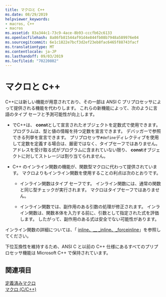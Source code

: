 ```yaml
---
title: マクロと C++
ms.date: 08/29/2019
helpviewer_keywords:
- macros, C++
- macros
ms.assetid: 83a344c1-73c9-4ace-8b93-cccfb62c6133
ms.openlocfilehash: 8a86fb81544af91d4e844fb08b7948a589976e04
ms.sourcegitcommit: 6e1c1822e7bcf3d2ef23eb8fac6465f88743facf
ms.translationtype: MT
ms.contentlocale: ja-JP
ms.lasthandoff: 09/03/2019
ms.locfileid: "70220802"
---
```

# <a name="macros-and-c"></a>マクロと C++

C++には新しい機能が用意されており、その一部は ANSI C プリプロセッサによって提供される機能を代わりします。 これらの新機能によって、次のように言語のタイプ セーフと予測可能性が向上します。

- でC++は、 **const**として宣言されたオブジェクトを定数式で使用できます。 プログラムは、型と値の情報を持つ定数を宣言できます。 デバッガーで参照できる列挙を宣言できます。 プリプロセッサ`#define`ディレクティブを使用して定数を定義する場合は、厳密ではなく、タイプセーフではありません。 アドレスを受け取る式がプログラムに含まれていない限り、 **const**オブジェクトに対してストレージは割り当てられません。

- C++ のインライン関数の機能が、関数型マクロに代わって提供されています。 マクロよりもインライン関数を使用することの利点は次のとおりです。

  - インライン関数はタイプ セーフです。 インライン関数には、通常の関数と同じ型チェックが実行されます。 マクロはタイプセーフではありません。

  - インライン関数では、副作用のある引数の処理が修正されます。 インライン関数は、関数本体を入力する前に、引数として指定された式を評価します。 したがって、副作用のある式は安全でない可能性があります。

インライン関数の詳細については、「 [inline、__ \_inline、_forceinline](../cpp/inline-functions-cpp.md)」を参照してください。

下位互換性を維持するため、ANSI C と以前の C++ 仕様にあるすべてのプリプロセッサ機能は Microsoft C++ で保持されています。

## <a name="see-also"></a>関連項目

[定義済みマクロ](../preprocessor/predefined-macros.md)\
[マクロ (C/C++)](../preprocessor/macros-c-cpp.md)
